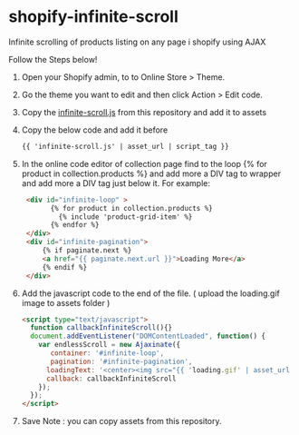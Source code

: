# shopify-infinite-scroll
Infinite scrolling of products listing on any page i shopify using AJAX



Follow the Steps below!
1. Open your Shopify admin, to to Online Store > Theme.
2. Go the theme you want to edit and then click Action > Edit code.
3. Copy the <a href="https://github.com/3iwebexperts/shopify-infinite-scroll/blob/master/infinite-scroll.js">infinite-scroll.js</a> from this repository and add it to assets
4. Copy the below code and add it before </head>
   ```html
   {{ 'infinite-scroll.js' | asset_url | script_tag }}
   ```

5. In the online code editor of collection page find to the loop {% for product in collection.products %} and add more a DIV tag to wrapper and add more a DIV tag just below it.    For example:

   ```html
    <div id="infinite-loop" >
          {% for product in collection.products %}
            {% include 'product-grid-item' %}
          {% endfor %}
    </div>
    <div id="infinite-pagination">
        {% if paginate.next %}
        <a href="{{ paginate.next.url }}">Loading More</a>
        {% endif %}  
    </div>
   ```

6. Add the javascript code to the end of the file. ( upload the loading.gif image to assets folder )
   ```html
   <script type="text/javascript">
     function callbackInfiniteScroll(){}
     document.addEventListener("DOMContentLoaded", function() {
       var endlessScroll = new Ajaxinate({
          container: '#infinite-loop',
          pagination: '#infinite-pagination',
         loadingText: '<center><img src="{{ 'loading.gif' | asset_url }}" al="loading"></center>',
         callback: callbackInfiniteScroll
       });
     });
   </script>
   ```

7. Save
Note : you can copy assets from this repository.

